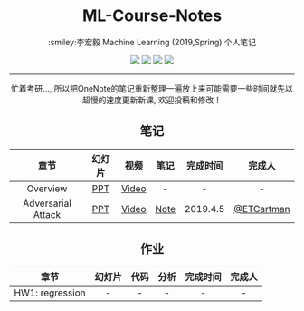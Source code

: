 <h1 align="center">ML-Course-Notes</h1>
<p align="center">:smiley:李宏毅 Machine Learning (2019,Spring) 个人笔记</p>

<p align="center">
<a href="https://github.com/ETCartman/ML-Course-Notess/blob/master/LICENSE"><img src="https://img.shields.io/github/license/mashape/apistatus.svg"></a>
<a href="https://github.com/ETCartman/ML-Course-Notes/issues"><img src="https://img.shields.io/github/issues/ETCartman/ML-Course-Notes.svg"></a>
<a href="https://github.com/ETCartman/ML-Course-Notes/network/members"><img src="https://img.shields.io/github/forks/ETCartman/ML-Course-Notes.svg"></a>
<a href="https://github.com/ETCartman/ML-Course-Notes/stargazers"><img src="https://img.shields.io/github/stars/ETCartman/ML-Course-Notes.svg"></a>
</p>

---
<p align="center">忙着考研..., 所以把OneNote的笔记重新整理一遍放上来可能需要一些时间就先以超慢的速度更新新课, 欢迎投稿和修改！</p>

<h2 align="center">笔记</h2>

| 章节 | 幻灯片 | 视频 | 笔记 | 完成时间 | 完成人 |
| :-: | :-: | :-: | :-: | :-: | :-: |
| Overview | [PPT](http://speech.ee.ntu.edu.tw/~tlkagk/courses/ML_2019/Lecture/introduction%20(v8).pptx) | [Video](https://www.youtube.com/watch?v=XnyM3-xtxHs) | - | - | - |
| Adversarial Attack | [PPT](http://speech.ee.ntu.edu.tw/~tlkagk/courses/ML_2019/Lecture/Attack%20(v8).pptx) | [Video](https://www.youtube.com/watch?v=NI6yb0WgMBM&list=PLJV_el3uVTsOK_ZK5L0Iv_EQoL1JefRL4&index=10&t=0s) | [Note](http://jun369.me/2019/04/05/Deep%20Learning/Machine%20Learning%20Course/Adversarial-Attack/) | 2019.4.5 | [@ETCartman](https://github.com/ETCartman)

<h2 align="center">作业</h2>

| 章节 | 幻灯片 | 代码 | 分析 | 完成时间 | 完成人 |
| :-: | :-: | :-: | :-: | :-: | :-: |
| HW1: regression | - | - | - | - | - |
